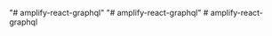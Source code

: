 "# amplify-react-graphql" 
"# amplify-react-graphql" 
#   a m p l i f y - r e a c t - g r a p h q l  
 